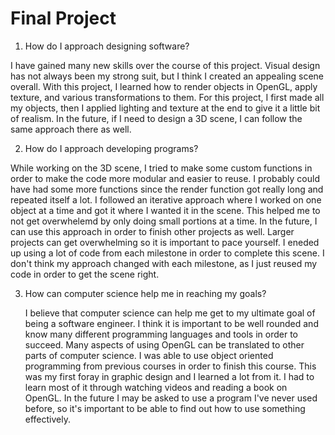 # Final Project

1. How do I approach designing software?

  I have gained many new skills over the course of this project. Visual design has not always been my strong suit, but I think I created an appealing scene overall. With this project, I learned how to render objects in OpenGL, apply texture, and various transformations to them. For this project, I first made all my objects, then I applied lighting and texture at the end to give it a little bit of realism. In the future, if I need to design a 3D scene, I can follow the same approach there as well.
  
2. How do I approach developing programs?

  While working on the 3D scene, I tried to make some custom functions in order to make the code more modular and easier to reuse. I probably could have had some more functions since the render function got really long and repeated itself a lot. I followed an iterative approach where I worked on one object at a time and got it where I wanted it in the scene. This helped me to not get overwhelemd by only doing small portions at a time. In the future, I can use this approach in order to finish other projects as well. Larger projects can get overwhelming so it is important to pace yourself. I eneded up using a lot of code from each milestone in order to complete this scene. I don't think my approach changed with each milestone, as I just reused my code in order to get the scene right.
  
3. How can computer science help me in reaching my goals?

   I believe that computer science can help me get to my ultimate goal of being a software engineer. I think it is important to be well rounded and know many different programming languages and tools in order to succeed. Many aspects of using OpenGL can be translated to other parts of computer science. I was able to use object oriented programming from previous courses in order to finish this course. This was my first foray in graphic design and I learned a lot from it. I had to learn most of it through watching videos and reading a book on OpenGL. In the future I may be asked to use a program I've never used before, so it's important to be able to find out how to use something effectively.
